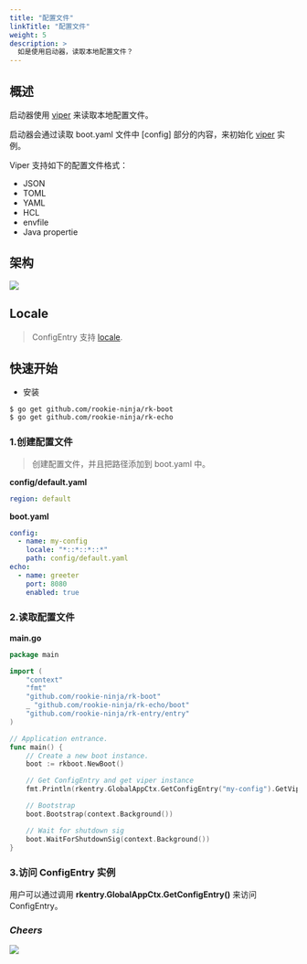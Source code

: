 ```yaml
---
title: "配置文件"
linkTitle: "配置文件"
weight: 5
description: >
  如是使用启动器，读取本地配置文件？
---
```


## 概述
启动器使用 [viper](https://github.com/spf13/viper) 来读取本地配置文件。

启动器会通过读取 boot.yaml 文件中 [config] 部分的内容，来初始化 [viper](https://github.com/spf13/viper) 实例。

Viper 支持如下的配置文件格式：
- JSON
- TOML
- YAML
- HCL
- envfile
- Java propertie

## 架构
![](/bootstrapper/user-guide/echo-golang/advanced/config-arch.png)

## Locale
> ConfigEntry 支持 [locale](/docs/bootstrapper/user-guide/go/echo/advanced/locale/).

## 快速开始
- 安装

```shell script
$ go get github.com/rookie-ninja/rk-boot
$ go get github.com/rookie-ninja/rk-echo
```

### 1.创建配置文件
> 创建配置文件，并且把路径添加到 boot.yaml 中。

**config/default.yaml**
```yaml
region: default
```
**boot.yaml**
```yaml
config:
  - name: my-config
    locale: "*::*::*::*"
    path: config/default.yaml
echo:
  - name: greeter
    port: 8080
    enabled: true
```

### 2.读取配置文件
**main.go**
```go
package main

import (
	"context"
	"fmt"
	"github.com/rookie-ninja/rk-boot"
	_ "github.com/rookie-ninja/rk-echo/boot"
	"github.com/rookie-ninja/rk-entry/entry"
)

// Application entrance.
func main() {
	// Create a new boot instance.
	boot := rkboot.NewBoot()

	// Get ConfigEntry and get viper instance
	fmt.Println(rkentry.GlobalAppCtx.GetConfigEntry("my-config").GetViper().GetString("region"))

	// Bootstrap
	boot.Bootstrap(context.Background())

	// Wait for shutdown sig
	boot.WaitForShutdownSig(context.Background())
}
```

### 3.访问 ConfigEntry 实例
用户可以通过调用 **rkentry.GlobalAppCtx.GetConfigEntry()** 来访问 ConfigEntry。

### _**Cheers**_
![](/bootstrapper/user-guide/cheers.png)